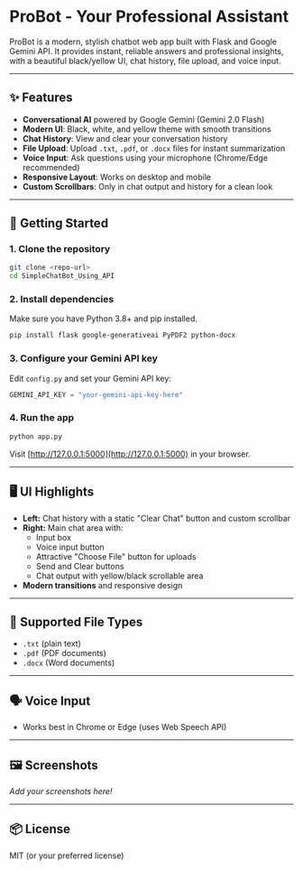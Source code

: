 # ProBot - Your Professional Assistant

ProBot is a modern, stylish chatbot web app built with Flask and Google Gemini API. It provides instant, reliable answers and professional insights, with a beautiful black/yellow UI, chat history, file upload, and voice input.

---

## ✨ Features
- **Conversational AI** powered by Google Gemini (Gemini 2.0 Flash)
- **Modern UI**: Black, white, and yellow theme with smooth transitions
- **Chat History**: View and clear your conversation history
- **File Upload**: Upload `.txt`, `.pdf`, or `.docx` files for instant summarization
- **Voice Input**: Ask questions using your microphone (Chrome/Edge recommended)
- **Responsive Layout**: Works on desktop and mobile
- **Custom Scrollbars**: Only in chat output and history for a clean look

---

## 🚀 Getting Started

### 1. Clone the repository
```bash
git clone <repo-url>
cd SimpleChatBot_Using_API
```

### 2. Install dependencies
Make sure you have Python 3.8+ and pip installed.
```bash
pip install flask google-generativeai PyPDF2 python-docx
```

### 3. Configure your Gemini API key
Edit `config.py` and set your Gemini API key:
```python
GEMINI_API_KEY = "your-gemini-api-key-here"
```

### 4. Run the app
```bash
python app.py
```
Visit [http://127.0.0.1:5000](http://127.0.0.1:5000) in your browser.

---

## 🖥️ UI Highlights
- **Left:** Chat history with a static "Clear Chat" button and custom scrollbar
- **Right:** Main chat area with:
  - Input box
  - Voice input button
  - Attractive "Choose File" button for uploads
  - Send and Clear buttons
  - Chat output with yellow/black scrollable area
- **Modern transitions** and responsive design

---

## 📄 Supported File Types
- `.txt` (plain text)
- `.pdf` (PDF documents)
- `.docx` (Word documents)

---

## 🗣️ Voice Input
- Works best in Chrome or Edge (uses Web Speech API)

---

## 🖼️ Screenshots
_Add your screenshots here!_

---

## 📦 License
MIT (or your preferred license)